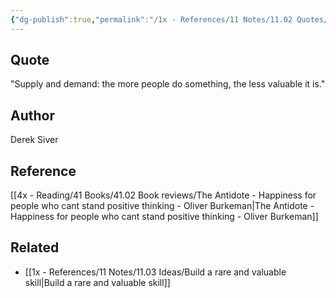 ```yaml
---
{"dg-publish":true,"permalink":"/1x - References/11 Notes/11.02 Quotes/Supply and demand - the more people do something, the less valuable it is - Derek Siver/","title":"Supply and demand - the more people do something, the less valuable it is - Derek Siver","created":"2023-11-30T19:13:59.000+03:00","updated":"2024-02-14T20:18:38.818+03:00"}
---
```



## Quote
"Supply and demand: the more people do something, the less valuable it is."

## Author
Derek Siver

## Reference
[[4x - Reading/41 Books/41.02 Book reviews/The Antidote - Happiness for people who cant stand positive thinking - Oliver Burkeman\|The Antidote - Happiness for people who cant stand positive thinking - Oliver Burkeman]]

## Related
- [[1x - References/11 Notes/11.03 Ideas/Build a rare and valuable skill\|Build a rare and valuable skill]]